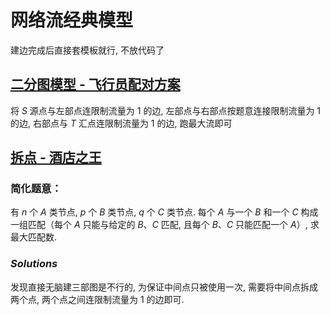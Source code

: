 # 网络流经典模型

建边完成后直接套模板就行, 不放代码了

## [二分图模型 - 飞行员配对方案](https://www.luogu.com.cn/problem/P2756)

将 $S$ 源点与左部点连限制流量为 $1$ 的边, 左部点与右部点按题意连接限制流量为 $1$ 的边, 右部点与 $T$ 汇点连限制流量为 $1$ 的边, 跑最大流即可

## [拆点 - 酒店之王](https://www.luogu.com.cn/problem/P1402)

### 简化题意：

有 $n$ 个 $A$ 类节点, $p$ 个 $B$ 类节点, $q$ 个 $C$ 类节点. 每个 $A$ 与一个 $B$ 和一个 $C$ 构成一组匹配（每个 $A$ 只能与给定的 $B$、$C$ 匹配, 且每个 $B$、$C$ 只能匹配一个 $A$）, 求最大匹配数. 

### $Solutions$

发现直接无脑建三部图是不行的, 为保证中间点只被使用一次, 需要将中间点拆成两个点, 两个点之间连限制流量为 $1$ 的边即可. 